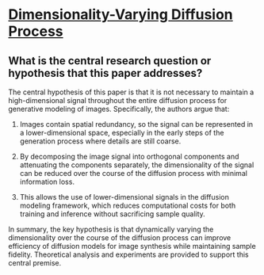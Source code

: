 # [Dimensionality-Varying Diffusion Process](https://arxiv.org/abs/2211.16032)

## What is the central research question or hypothesis that this paper addresses?

 The central hypothesis of this paper is that it is not necessary to maintain a high-dimensional signal throughout the entire diffusion process for generative modeling of images. Specifically, the authors argue that:

1. Images contain spatial redundancy, so the signal can be represented in a lower-dimensional space, especially in the early steps of the generation process where details are still coarse. 

2. By decomposing the image signal into orthogonal components and attenuating the components separately, the dimensionality of the signal can be reduced over the course of the diffusion process with minimal information loss.

3. This allows the use of lower-dimensional signals in the diffusion modeling framework, which reduces computational costs for both training and inference without sacrificing sample quality.

In summary, the key hypothesis is that dynamically varying the dimensionality over the course of the diffusion process can improve efficiency of diffusion models for image synthesis while maintaining sample fidelity. Theoretical analysis and experiments are provided to support this central premise.
